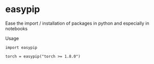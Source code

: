 # easypip

Ease the import / installation of packages in python and especially in notebooks

Usage
```
import easypip

torch = easypip("torch >= 1.8.0")
```